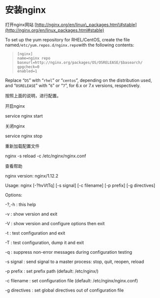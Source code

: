 # 安装nginx

打开nginx网站 [http://nginx.org/en/linux\_packages.html\#stable](http://nginx.org/en/linux_packages.html#stable)

To set up the yum repository for RHEL/CentOS, create the file named`/etc/yum.repos.d/nginx.repo`with the following contents:

> ```
> [nginx]
> name=nginx repo
> baseurl=http://nginx.org/packages/OS/OSRELEASE/$basearch/
> gpgcheck=0
> enabled=1
> ```

Replace “`OS`” with “`rhel`” or “`centos`”, depending on the distribution used, and “`OSRELEASE`” with “`6`” or “`7`”, for 6.x or 7.x versions, respectively.

按照上面的说明，进行配置。

开启nginx

service nginx start

关闭nginx

service nginx stop

重新加载配置文件

nginx -s reload -c /etc/nginx/nginx.conf

查看帮助

nginx version: nginx/1.12.2

Usage: nginx \[-?hvVtTq\] \[-s signal\] \[-c filename\] \[-p prefix\] \[-g directives\]



Options:

  -?,-h         : this help

  -v            : show version and exit

  -V            : show version and configure options then exit

  -t            : test configuration and exit

  -T            : test configuration, dump it and exit

  -q            : suppress non-error messages during configuration testing

  -s signal     : send signal to a master process: stop, quit, reopen, reload

  -p prefix     : set prefix path \(default: /etc/nginx/\)

  -c filename   : set configuration file \(default: /etc/nginx/nginx.conf\)

  -g directives : set global directives out of configuration file





